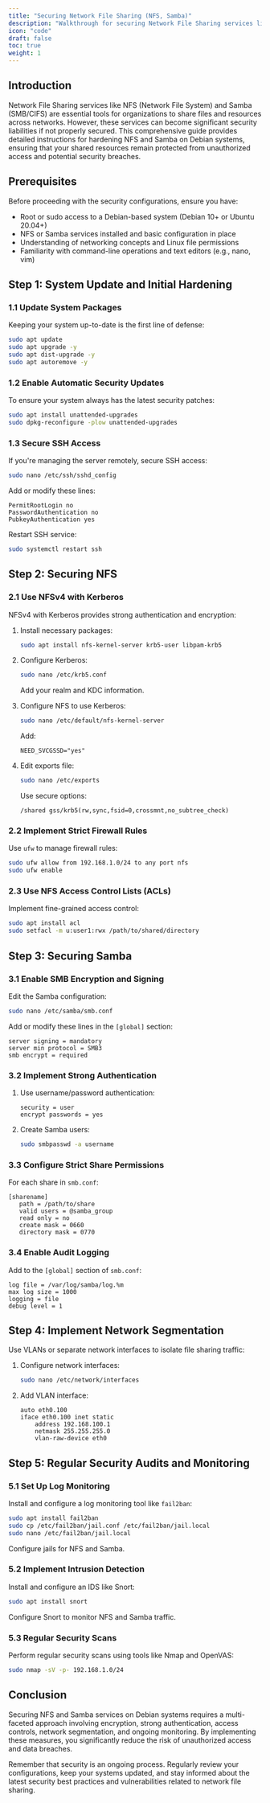 ```yaml
---
title: "Securing Network File Sharing (NFS, Samba)"
description: "Walkthrough for securing Network File Sharing services like NFS and Samba on Debian systems to prevent unauthorized access."
icon: "code"
draft: false
toc: true
weight: 1
---
```


## Introduction

Network File Sharing services like NFS (Network File System) and Samba (SMB/CIFS) are essential tools for organizations to share files and resources across networks. However, these services can become significant security liabilities if not properly secured. This comprehensive guide provides detailed instructions for hardening NFS and Samba on Debian systems, ensuring that your shared resources remain protected from unauthorized access and potential security breaches.

## Prerequisites

Before proceeding with the security configurations, ensure you have:

- Root or sudo access to a Debian-based system (Debian 10+ or Ubuntu 20.04+)
- NFS or Samba services installed and basic configuration in place
- Understanding of networking concepts and Linux file permissions
- Familiarity with command-line operations and text editors (e.g., nano, vim)

## Step 1: System Update and Initial Hardening

### 1.1 Update System Packages

Keeping your system up-to-date is the first line of defense:

```bash
sudo apt update
sudo apt upgrade -y
sudo apt dist-upgrade -y
sudo apt autoremove -y
```

### 1.2 Enable Automatic Security Updates

To ensure your system always has the latest security patches:

```bash
sudo apt install unattended-upgrades
sudo dpkg-reconfigure -plow unattended-upgrades
```

### 1.3 Secure SSH Access

If you're managing the server remotely, secure SSH access:

```bash
sudo nano /etc/ssh/sshd_config
```

Add or modify these lines:

```
PermitRootLogin no
PasswordAuthentication no
PubkeyAuthentication yes
```

Restart SSH service:

```bash
sudo systemctl restart ssh
```

## Step 2: Securing NFS

### 2.1 Use NFSv4 with Kerberos

NFSv4 with Kerberos provides strong authentication and encryption:

1. Install necessary packages:

   ```bash
   sudo apt install nfs-kernel-server krb5-user libpam-krb5
   ```

2. Configure Kerberos:

   ```bash
   sudo nano /etc/krb5.conf
   ```

   Add your realm and KDC information.

3. Configure NFS to use Kerberos:

   ```bash
   sudo nano /etc/default/nfs-kernel-server
   ```

   Add:

   ```
   NEED_SVCGSSD="yes"
   ```

4. Edit exports file:

   ```bash
   sudo nano /etc/exports
   ```

   Use secure options:

   ```
   /shared gss/krb5(rw,sync,fsid=0,crossmnt,no_subtree_check)
   ```

### 2.2 Implement Strict Firewall Rules

Use `ufw` to manage firewall rules:

```bash
sudo ufw allow from 192.168.1.0/24 to any port nfs
sudo ufw enable
```

### 2.3 Use NFS Access Control Lists (ACLs)

Implement fine-grained access control:

```bash
sudo apt install acl
sudo setfacl -m u:user1:rwx /path/to/shared/directory
```

## Step 3: Securing Samba

### 3.1 Enable SMB Encryption and Signing

Edit the Samba configuration:

```bash
sudo nano /etc/samba/smb.conf
```

Add or modify these lines in the `[global]` section:

```
server signing = mandatory
server min protocol = SMB3
smb encrypt = required
```

### 3.2 Implement Strong Authentication

1. Use username/password authentication:

   ```
   security = user
   encrypt passwords = yes
   ```

2. Create Samba users:

   ```bash
   sudo smbpasswd -a username
   ```

### 3.3 Configure Strict Share Permissions

For each share in `smb.conf`:

```
[sharename]
   path = /path/to/share
   valid users = @samba_group
   read only = no
   create mask = 0660
   directory mask = 0770
```

### 3.4 Enable Audit Logging

Add to the `[global]` section of `smb.conf`:

```
log file = /var/log/samba/log.%m
max log size = 1000
logging = file
debug level = 1
```

## Step 4: Implement Network Segmentation

Use VLANs or separate network interfaces to isolate file sharing traffic:

1. Configure network interfaces:

   ```bash
   sudo nano /etc/network/interfaces
   ```

2. Add VLAN interface:

   ```
   auto eth0.100
   iface eth0.100 inet static
       address 192.168.100.1
       netmask 255.255.255.0
       vlan-raw-device eth0
   ```

## Step 5: Regular Security Audits and Monitoring

### 5.1 Set Up Log Monitoring

Install and configure a log monitoring tool like `fail2ban`:

```bash
sudo apt install fail2ban
sudo cp /etc/fail2ban/jail.conf /etc/fail2ban/jail.local
sudo nano /etc/fail2ban/jail.local
```

Configure jails for NFS and Samba.

### 5.2 Implement Intrusion Detection

Install and configure an IDS like Snort:

```bash
sudo apt install snort
```

Configure Snort to monitor NFS and Samba traffic.

### 5.3 Regular Security Scans

Perform regular security scans using tools like Nmap and OpenVAS:

```bash
sudo nmap -sV -p- 192.168.1.0/24
```

## Conclusion

Securing NFS and Samba services on Debian systems requires a multi-faceted approach involving encryption, strong authentication, access controls, network segmentation, and ongoing monitoring. By implementing these measures, you significantly reduce the risk of unauthorized access and data breaches.

Remember that security is an ongoing process. Regularly review your configurations, keep your systems updated, and stay informed about the latest security best practices and vulnerabilities related to network file sharing.